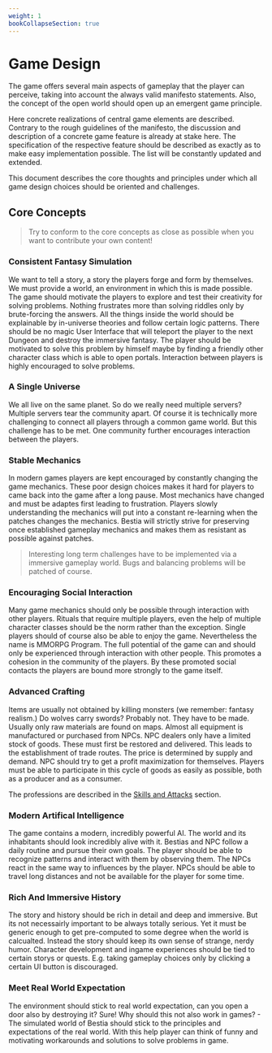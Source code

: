 ```yaml
---
weight: 1
bookCollapseSection: true
---
```


# Game Design

The game offers several main aspects of gameplay that the player can perceive, taking into account the always valid manifesto statements. Also, the concept of the open world should open up an emergent game principle.

Here concrete realizations of central game elements are described. Contrary to the rough guidelines of the manifesto, the discussion and description of a concrete game feature is already at stake here. The specification of the respective feature should be described as exactly as to make easy implementation possible. The list will be constantly updated and extended.

This document describes the core thoughts and principles under which all game design choices should be oriented and challenges.

## Core Concepts

> Try to conform to the core concepts as close as possible when you want to contribute your own content!

### Consistent Fantasy Simulation

We want to tell a story, a story the players forge and form by themselves. We must provide a world, an environment in
which this is made possible. The game should motivate the players to explore and test their creativity for solving problems.
Nothing frustrates more than solving riddles only by brute-forcing the answers. All the things inside the world should
be explainable by in-universe theories and follow certain logic patterns. There should be no magic User Interface
that will teleport the player to the next Dungeon and destroy the immersive fantasy. The player should be motivated to
solve this problem by himself maybe by finding a friendly other character class which is able to open portals.
Interaction between players is highly encouraged to solve problems.

### A Single Universe

We all live on the same planet. So do we really need multiple servers? Multiple servers tear the community apart.
Of course it is technically more challenging to connect all players through a common game world. But this challenge
 has to be met. One community further encourages interaction between the players.

### Stable Mechanics

In modern games players are kept encouraged by constantly changing the game mechanics. These poor design choices
makes it hard for players to came back into the game after a long pause. Most mechanics have changed and must be
adaptes first leading to frustration. Players slowly understanding the mechanics will put into a constant re-learning
when the patches changes the mechanics. Bestia will strictly strive for preserving once established gameplay mechanics
and makes them as resistant as possible against patches.

> Interesting long term challenges have to be implemented via a immersive gameplay world. Bugs and balancing problems
will be patched of course.

### Encouraging Social Interaction

Many game mechanics should only be possible through interaction with other players. Rituals that require multiple
players, even the help of multiple character classes should be the norm rather than the exception. Single players
should of course also be able to enjoy the game. Nevertheless the name is MMORPG Program. The full potential
of the game can and should only be experienced through interaction with other people. This promotes a cohesion
in the community of the players. By these promoted social contacts the players are bound more strongly to
the game itself.

### Advanced Crafting

Items are usually not obtained by killing monsters (we remember: fantasy realism.) Do wolves carry swords?
Probably not. They have to be made. Usually only raw materials are found on maps. Almost all equipment is
manufactured or purchased from NPCs. NPC dealers only have a limited stock of goods. These must first be
restored and delivered. This leads to the establishment of trade routes. The price is determined by supply
and demand. NPC should try to get a profit maximization for themselves. Players must be able to participate
in this cycle of goods as easily as possible, both as a producer and as a consumer.

The professions are described in the [Skills and Attacks](/mechanics/skills) section.

### Modern Artifical Intelligence

The game contains a modern, incredibly powerful AI. The world and its inhabitants should look incredibly
alive with it. Bestias and NPC follow a daily routine and pursue their own goals. The player should be
able to recognize patterns and interact with them by observing them. The NPCs react in the same way to
influences by the player. NPCs should be able to travel long distances and not be available for the player
for some time.

### Rich And Immersive History

The story and history should be rich in detail and deep and immersive. But its not necessairly important to be always
totally serious. Yet it must be generic enough to get pre-computed to some degree when the world is calcualted.
Instead the story should keep its own sense of strange, nerdy humor. Character development and ingame experiences
should be tied to certain storys or quests. E.g. taking gameplay choices only by clicking a certain UI button is discouraged.

### Meet Real World Expectation

The environment should stick to real world expectation, can you open a door also by destroying it? Sure! Why should this not
also work in games? - The simulated world of Bestia should stick to the principles and expectations of the real world.
With this help player can think of funny and motivating workarounds and solutions to solve problems in game.
